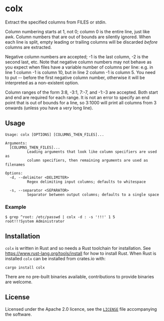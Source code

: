 # colx

Extract the specified columns from FILES or stdin.

Column numbering starts at 1, not 0; column 0 is the entire line, just like awk.
Column numbers that are out of bounds are silently ignored. When each line is
split, empty leading or trailing columns will be discarded _before_ columns are
extracted.

Negative column numbers are accepted; -1 is the last column, -2 is the second
last, etc. Note that negative column numbers may not behave as you expect when
files have a variable number of columns per line: e.g. in line 1 column -1 is
column 10, but in line 2 column -1 is column 5. You need to put -- before the
first negative column number, otherwise it will be interpreted as a non-existent
option.

Column ranges of the form 3:8, -3:1, 7:-7, and -1:-3 are accepted. Both start
and end are required for each range. It is not an error to specify an end point
that is out of bounds for a line, so 3:1000 will print all columns from 3
onwards (unless you have a _very_ long line).

## Usage

```text
Usage: colx [OPTIONS] [COLUMNS_THEN_FILES]...

Arguments:
  [COLUMNS_THEN_FILES]...
          Leading arguments that look like column specifiers are used as
          column specifiers, then remaining arguments are used as filenames

Options:
  -d, --delimiter <DELIMITER>
          Regex delimiting input columns; defaults to whitespace

  -s, --separator <SEPARATOR>
          Separator between output columns; defaults to a single space
```

### Example

```shell
$ grep ^root: /etc/passwd | colx -d : -s '!!!' 1 5
root!!!System Administrator
```

## Installation

`colx` is written in Rust and so needs a Rust toolchain for installation. See
<https://www.rust-lang.org/tools/install> for how to install Rust. When Rust is
installed `colx` can be installed from crates.io with:

```shell
cargo install colx
```

There are no pre-built binaries available, contributions to provide binaries are
welcome.

## License

Licensed under the Apache 2.0 licence, see the [`LICENSE`](LICENSE) file
accompanying the software.
